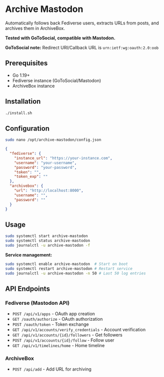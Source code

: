 # Archive Mastodon

Automatically follows back Fediverse users, extracts URLs from posts, and archives them in ArchiveBox.

**Tested with GoToSocial, compatible with Mastodon.**

**GoToSocial note:** Redirect URI/Callback URL is `urn:ietf:wg:oauth:2.0:oob`

## Prerequisites

- Go 1.19+
- Fediverse instance (GoToSocial/Mastodon)
- ArchiveBox instance

## Installation

```bash
./install.sh
```

## Configuration

```bash
sudo nano /opt/archive-mastodon/config.json
```

```json
{
  "fediverse": {
    "instance_url": "https://your-instance.com",
    "username": "your-username",
    "password": "your-password",
    "token": "",
    "token_exp": ""
  },
  "archivebox": {
    "url": "http://localhost:8000",
    "username": "",
    "password": ""
  }
}
```

## Usage

```bash
sudo systemctl start archive-mastodon
sudo systemctl status archive-mastodon
sudo journalctl -u archive-mastodon -f
```

**Service management:**
```bash
sudo systemctl enable archive-mastodon  # Start on boot
sudo systemctl restart archive-mastodon # Restart service
sudo journalctl -u archive-mastodon -n 50 # Last 50 log entries
```

## API Endpoints

### Fediverse (Mastodon API)
- `POST /api/v1/apps` - OAuth app creation
- `GET /oauth/authorize` - OAuth authorization  
- `POST /oauth/token` - Token exchange
- `GET /api/v1/accounts/verify_credentials` - Account verification
- `GET /api/v1/accounts/{id}/followers` - Get followers
- `POST /api/v1/accounts/{id}/follow` - Follow user
- `GET /api/v1/timelines/home` - Home timeline

### ArchiveBox
- `POST /api/add` - Add URL for archiving 